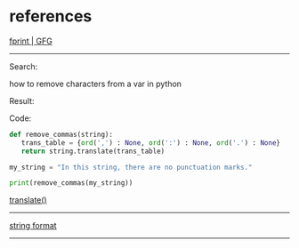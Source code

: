 # references

[fprint | GFG](https://www.geeksforgeeks.org/formatted-string-literals-f-strings-python/)

____

Search:

how to remove characters from a var in python

Result:

Code:

```python
def remove_commas(string):
   trans_table = {ord(',') : None, ord(':') : None, ord('.') : None}
   return string.translate(trans_table)

my_string = "In this string, there are no punctuation marks."

print(remove_commas(my_string))
```

[translate()](https://hostman.com/tutorials/how-to-delete-a-character-from-a-string-in-python/)

____

[string format](https://www.geeksforgeeks.org/python-string-format-method/)

____
